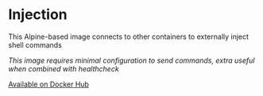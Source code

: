 # **Injection**

This Alpine-based image connects to other containers to externally inject shell commands

_This image requires minimal configuration to send commands, extra useful when combined with healthcheck_

[Available on Docker Hub](https://hub.docker.com/r/chiefmikey/injection)
